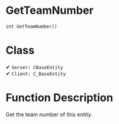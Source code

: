 # GetTeamNumber
```
int GetTeamNumber()
```
# Class
✔ `Server: CBaseEntity`  
✔ `Client: C_BaseEntity`  

# Function Description
Get the team number of this entity.
